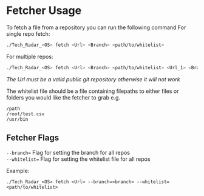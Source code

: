 # Fetcher Usage

To fetch a file from a repository you can run the following command
For single repo fetch:
```bash
./Tech_Radar_<OS> fetch <Url> <Branch> <path/to/whitelist>
```
For multiple repos:
```bash
./Tech_Radar_<OS> fetch <Url> <Branch> <path/to/whitelist> <Url_1> <Branch_1> <path/to/whitelist1>
```
*The Url must be a valid public git repository otherwise it will not work*

The whitelist file should be a file containing filepaths to either files or folders you would like the fetcher to grab e.g.
```
/path
/root/test.csv
/usr/bin
```
## Fetcher Flags
`--branch=` Flag for setting the branch for all repos   
`--whitelist=` Flag for setting the whitelist file for all repos 

Example:
```
./Tech_Radar_<OS> fetch <Url> --branch=<branch> --whitelist=<path/to/whitelist>
```

